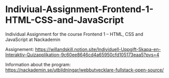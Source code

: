 # Indiviual-Assignment-Frontend-1-HTML-CSS-and-JavaScript
Individual Assignment for the course Frontend 1 – HTML, CSS and JavaScript at Nackademin

Assignement: https://willandskill.notion.site/Individuell-Uppgift-Skapa-en-Interaktiv-Quizapplikation-9c60ee8646cd4a65950cfd105173eaa5?pvs=4  

Information about the program: https://nackademin.se/utbildningar/webbutvecklare-fullstack-open-source/
